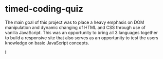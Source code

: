 # timed-coding-quiz

The main goal of this project was to place a heavy emphasis on DOM manipulation
and dynamic changing of HTML and CSS through use of vanilla JavaScript. This was
an opportunity to bring all 3 languages together to build a responsive site that
also serves as an opportunity to test the users knowledge on basic JavaScript
concepts. 

!